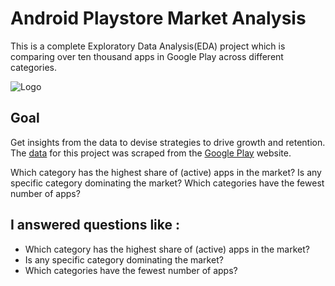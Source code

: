 
# Android Playstore Market Analysis
 This is a complete Exploratory Data Analysis(EDA) project which is comparing over ten thousand apps in Google Play across different categories. 
 

![Logo](file:///C:/Users/q/Downloads/newplot%20(1).png)


## Goal

Get insights from the data to devise strategies to drive growth and retention. The [data](https://www.kaggle.com/lava18/google-play-store-apps) for this project was scraped from the [Google Play](https://play.google.com/store/apps?hl=en) website. 

Which category has the highest share of (active) apps in the market?
Is any specific category dominating the market?
Which categories have the fewest number of apps?
## I answered questions like :

 - Which category has the highest share of (active) apps in the market?
 - Is any specific category dominating the market?
 - Which categories have the fewest number of apps?


